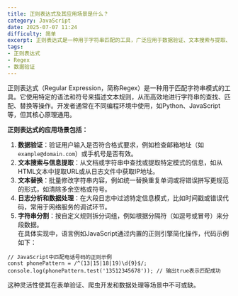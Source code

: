 ```yaml
---
title: 正则表达式及其应用场景是什么？
category: JavaScript
date: 2025-07-07 11:24
difficulty: 简单
excerpt: 正则表达式是一种用于字符串匹配的工具，广泛应用于数据验证、文本搜索与提取、替换、日志分析等领域。
tags:
- 正则表达式
- Regex
- 数据验证
---
```

正则表达式（Regular Expression，简称Regex）是一种用于匹配字符串模式的工具。它使用特定的语法和符号来描述文本规则，从而高效地进行字符串的查找、匹配、替换等操作。开发者通常在不同编程环境中使用，如Python、JavaScript等，但其核心原理通用。

**正则表达式的应用场景包括：**  
1. **数据验证**：验证用户输入是否符合格式要求，例如检查邮箱地址（如`example@domain.com`）或手机号是否有效。  
2. **文本搜索与信息提取**：从文档或字符串中查找或提取特定模式的信息，如从HTML文本中提取URL或从日志文件中获取IP地址。  
3. **文本替换**：批量修改字符串内容，例如统一替换重复单词或将错误拼写更规范的形式，如清除多余空格或符号。  
4. **日志分析和数据处理**：在大段日志中过滤特定信息模式，比如时间戳或错误代码，常用于网络服务的调试环节。  
5. **字符串分割**：按自定义规则拆分词组，例如根据分隔符（如逗号或冒号）来分段数据。  
在具体实现中，语言例如JavaScript通过内置的正则引擎简化操作，代码示例如下：
```
// JavaScript中匹配电话号码的正则示例
const phonePattern = /^(13|15|18|19)\d{9}$/;
console.log(phonePattern.test('13512345678')); // 输出true表示匹配成功
```
这种灵活性使其在表单验证、爬虫开发和数据处理等场景中不可或缺。
